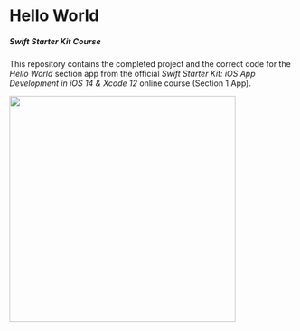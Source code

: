 # Hello World
##### Swift Starter Kit Course

This repository contains the completed project and the correct code for the *Hello World* section app from the official *Swift Starter Kit: iOS App Development in iOS 14 & Xcode 12* online course (Section 1 App).

<img src="Project Resources/HelloWorld_AppComplete.png" width="400"/>
